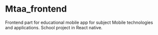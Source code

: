 # Mtaa_frontend
Frontend part for educational mobile app for subject Mobile technologies and applications. School project in React native.
